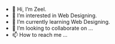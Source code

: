 - 👋 Hi, I’m Zeel.
- 👀 I’m interested in Web Designing.
- 🌱 I’m currently learning Web Designing.
- 💞️ I’m looking to collaborate on ...
- 📫 How to reach me ...

<!---
zeel-01/zeel-01 is a ✨ special ✨ repository because its `README.md` (this file) appears on your GitHub profile.
You can click the Preview link to take a look at your changes.
--->
